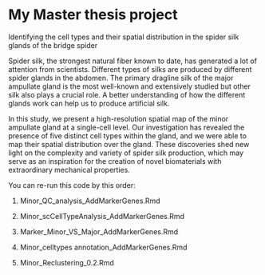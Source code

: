 # My Master thesis project

Identifying the cell types 
and their spatial distribution 
in the spider silk glands of the bridge spider



Spider silk, the strongest natural fiber known to date, has generated a lot of attention from scientists. 
Different types of silks are produced by different spider glands in the abdomen. 
The primary dragline silk of the major ampullate gland is the most well-known and extensively studied but other silk also plays a crucial role. 
A better understanding of how the different glands work can help us to produce artificial silk. 


In this study, we present a high-resolution spatial map of the minor ampullate gland at a single-cell level. 
Our investigation has revealed the presence of five distinct cell types within the gland, and we were able to map their spatial distribution over the gland. 
These discoveries shed new light on the complexity and variety of spider silk production, which may serve as an inspiration for the creation of novel biomaterials with extraordinary mechanical properties.


You can re-run this code by this order:


1. Minor_QC_analysis_AddMarkerGenes.Rmd


2. Minor_scCellTypeAnalysis_AddMarkerGenes.Rmd


4. Marker_Minor_VS_Major_AddMarkerGenes.Rmd


6. Minor_celltypes annotation_AddMarkerGenes.Rmd


8. Minor_Reclustering_0.2.Rmd

